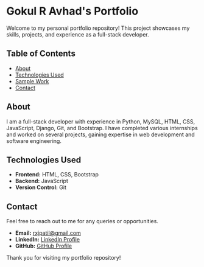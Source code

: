 # Gokul R Avhad's Portfolio

Welcome to my personal portfolio repository! This project showcases my skills, projects, and experience as a full-stack developer.

## Table of Contents
- [About](#about)
- [Technologies Used](#technologies-used)
- [Sample Work](#sample-work)
- [Contact](#contact)

## About
I am a full-stack developer with experience in Python, MySQL, HTML, CSS, JavaScript, Django, Git, and Bootstrap. I have completed various internships and worked on several projects, gaining expertise in web development and software engineering.

## Technologies Used
- **Frontend:** HTML, CSS, Bootstrap
- **Backend:** JavaScript
- **Version Control:** Git



## Contact
Feel free to reach out to me for any queries or opportunities.

- **Email:** [rxjpatil@gmail.com](mailto:gokulavhad2002@gmail.com)
- **LinkedIn:** [LinkedIn Profile](https://www.linkedin.com/in/gokul-avhad-052aa7210/)
- **GitHub:** [GitHub Profile](https://github.com/Gokulavhad)

Thank you for visiting my portfolio repository!
